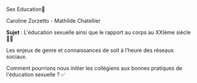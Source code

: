 Sex Education💜

Caroline Zorzetto - Mathilde Chatellier

**Sujet** : L'éducation sexuelle ainsi que le rapport au corps au XXIème siècle ✊🏼

Les enjeux de genre et connaissances de soit à l’heure des réseaux sociaux.

Comment pourrions nous initier les collégiens aux bonnes pratiques de l'éducation sexuelle ? ✅
